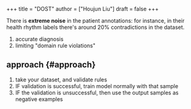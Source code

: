 +++
title = "DOST"
author = ["Houjun Liu"]
draft = false
+++

There is **extreme noise** in the patient annotations: for instance, in their health rhythm labels there's around 20% contradictions in the dataset.

1.  accurate diagnosis
2.  limiting "domain rule violations"


## approach {#approach}

1.  take your dataset, and validate rules
2.  IF validation is successful, train model normally with that sample
3.  IF the validation is unsuccessful, then use the output samples as negative examples

